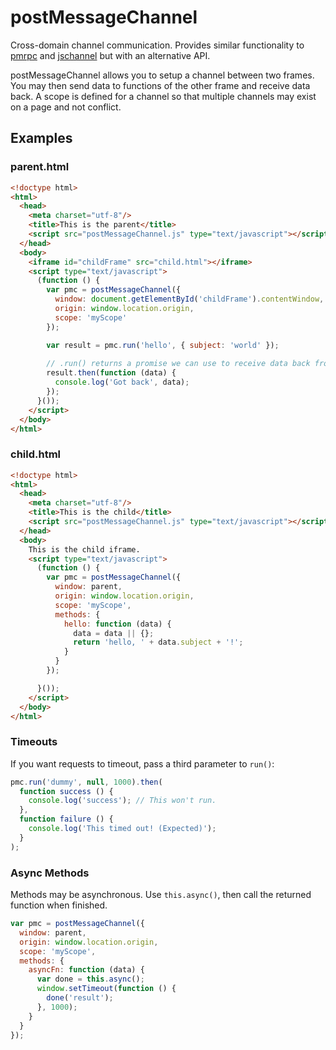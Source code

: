 postMessageChannel
==================

Cross-domain channel communication. Provides similar functionality to [pmrpc](https://github.com/izuzak/pmrpc) and [jschannel](https://github.com/mozilla/jschannel) but with an alternative API.

postMessageChannel allows you to setup a channel between two frames. You may then send data to functions of the other frame and receive data back. A scope is defined for a channel so that multiple channels may exist on a page and not conflict.

## Examples

### parent.html

```html
<!doctype html>
<html>
  <head>
    <meta charset="utf-8"/>
    <title>This is the parent</title>
    <script src="postMessageChannel.js" type="text/javascript"></script>
  </head>
  <body>
    <iframe id="childFrame" src="child.html"></iframe>
    <script type="text/javascript">
      (function () {
        var pmc = postMessageChannel({
          window: document.getElementById('childFrame').contentWindow,
          origin: window.location.origin,
          scope: 'myScope'
        });

        var result = pmc.run('hello', { subject: 'world' });
        
        // .run() returns a promise we can use to receive data back from the other frame
        result.then(function (data) {
          console.log('Got back', data);
        });
      }());
    </script>
  </body>
</html>
```

### child.html

```html
<!doctype html>
<html>
  <head>
    <meta charset="utf-8"/>
    <title>This is the child</title>
    <script src="postMessageChannel.js" type="text/javascript"></script>
  </head>
  <body>
    This is the child iframe.
    <script type="text/javascript">
      (function () {
        var pmc = postMessageChannel({
          window: parent,
          origin: window.location.origin,
          scope: 'myScope',
          methods: {
            hello: function (data) {
              data = data || {};
              return 'hello, ' + data.subject + '!';
            }
          }
        });

      }());
    </script>
  </body>
</html>
```

### Timeouts

If you want requests to timeout, pass a third parameter to `run()`:

```javascript
pmc.run('dummy', null, 1000).then(
  function success () {
    console.log('success'); // This won't run.
  }, 
  function failure () {
    console.log('This timed out! (Expected)');
  }
);
```

### Async Methods

Methods may be asynchronous. Use `this.async()`, then call the returned function when finished.

```javascript
var pmc = postMessageChannel({
  window: parent,
  origin: window.location.origin,
  scope: 'myScope',
  methods: {
    asyncFn: function (data) {
      var done = this.async();
      window.setTimeout(function () {
        done('result');
      }, 1000);
    }
  }
});
```
